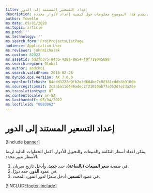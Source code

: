 ```yaml
---
title: إعداد التسعير المستند إلى الدور
description: يقدم هذا الموضوع معلومات حول كيفية إعداد لأدوار محددة.
author: Yowelle
ms.date: 09/01/2020
ms.topic: article
ms.prod: ''
ms.technology: ''
ms.search.form: ProjProjectsListPage
audience: Application User
ms.reviewer: johnmichalak
ms.custom: 82022
ms.assetid: bd2fb375-84c6-428a-8e54-f0f719045898
ms.search.region: Global
ms.author: andchoi
ms.search.validFrom: 2016-02-28
ms.dyn365.ops.version: AX 7.0.0
ms.openlocfilehash: 64cdd3222d9fb2e3d6d4be7c88381cddb8b9180b
ms.sourcegitcommit: 2c2a5a11d446adec2f21030ab77a053d7e2da28e
ms.translationtype: HT
ms.contentlocale: ar-SA
ms.lasthandoff: 05/04/2022
ms.locfileid: "8683062"
---
```

# <a name="set-up-role-based-pricing"></a>إعداد التسعير المستند إلى الدور

[!include [banner](../includes/banner.md)]

يمكن اعداد أسعار التكلفة والمبيعات والتحويل للأدوار. أكمل الخطوات التالية لربط الأسعار بدور محدد.

1. في صفحة **سعر المبيعات (بالساعة)**، حدد **جديد**، وأدخل تاريخ سريان.
2. في عمود **الدور**، حدد دورًا.
3. في عمود **التسعير**، أدخل سعرًا لدور المورد المحدد.


[!INCLUDE[footer-include](../includes/footer-banner.md)]